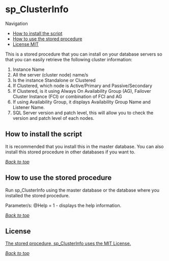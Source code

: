 # sp_ClusterInfo
<a name="header1"></a>

Navigation
- [How to install the script](#how-to-install-the-script)
- [How to use the stored procedure](#how-to-use-the-stored-procedure)
- [License MIT](#license)
 
 
This is a stored procedure that you can install on your database servers so that you can easily retrieve the following cluster information:
1. Instance Name
2. All the server (cluster node) name/s
3. Is the instance Standalone or Clustered
4. If Clustered, which node is Active/Primary and Passive/Secondary
4. If Clustered, is it using Always On Availability Group (AG), Failover Cluster Instance (FCI) or combination of FCI and AG
5. If using Availability Group, it displays Availability Group Name and Listener Name.
6. SQL Server version and patch level, this will allow you to check the version and patch level of each nodes.

## How to install the script

It is recommended that you install this in the master database.
You can also install this stored procedure in other databases if you want to.

[*Back to top*](#header1)

## How to use the stored procedure

Run sp_ClusterInfo using the master database or the database where you installed the stored procedure.

Parameter/s:
  @Help = 1 - displays the help information. 

[*Back to top*](#header1)

## License

[The stored procedure, sp_ClusterInfo uses the MIT License.](LICENSE.md)

[*Back to top*](#header1)
